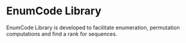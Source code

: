 EnumCode Library
==========================

EnumCode Library is developed to facilitate  enumeration, permutation computations and find a rank for sequences. 
